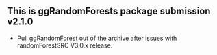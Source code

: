 This is ggRandomForests package submission v2.1.0
--------------------------------------------------------------------------------
* Pull ggRandomForest out of the archive after issues with randomForestSRC V3.0.x release.